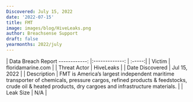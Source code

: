 ```yaml
---
Discovered: July 15, 2022
date: '2022-07-15'
title: FMT
image: images/blog/HiveLeaks.png
author: Breachsense Support
draft: false
yearmonths: 2022/july
---
```



| Data Breach Report
------------:     |:-------------:    | :-----:|
| Victim      | floridamarine.com      | 
| Threat Actor      | HiveLeaks      | 
| Date Discovered      | Jul 15, 2022      | 
| Description      | FMT is America’s largest independent maritime transporter of chemicals, pressure cargos, refined products & feedstocks, crude oil & heated products, dry cargoes and infrastructure materials.      | 
| Leak Size      | N/A      | 

